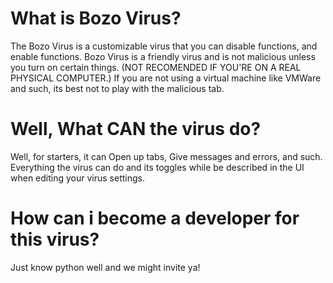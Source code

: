 # What is Bozo Virus?
The Bozo Virus is a customizable virus that you can disable functions, and enable functions.
Bozo Virus is a friendly virus and is not malicious unless you turn on certain things.
(NOT RECOMENDED IF YOU'RE ON A REAL PHYSICAL COMPUTER.)
If you are not using a virtual machine like VMWare and such, its best not to play with the malicious tab.
# Well, What CAN the virus do?
Well, for starters, it can
Open up tabs, Give messages and errors, and such.
Everything the virus can do and its toggles while be described in the UI when editing your virus settings.
# How can i become a developer for this virus?
Just know python well and we might invite ya!
